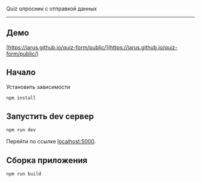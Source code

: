 Quiz опросник с отправкой данных

---

## Демо

[https://iarus.github.io/quiz-form/public/](https://iarus.github.io/quiz-form/public/)


## Начало

Установить зависимости

```bash
npm install
```


## Запустить dev сервер

```bash
npm run dev
```

Перейти по ссылке [localhost:5000](http://localhost:5000).


## Сборка приложения

```bash
npm run build
```

